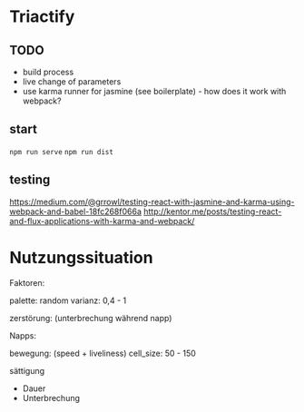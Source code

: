 # Triactify

## TODO
  * build process
  * live change of parameters
  * use karma runner for jasmine (see boilerplate) - how does it work with webpack?

## start

`npm run serve`
`npm run dist`

## testing

https://medium.com/@grrowl/testing-react-with-jasmine-and-karma-using-webpack-and-babel-18fc268f066a
http://kentor.me/posts/testing-react-and-flux-applications-with-karma-and-webpack/


# Nutzungssituation

Faktoren:

  palette: random
  varianz: 0,4 - 1

  zerstörung: (unterbrechung während napp)

Napps:

  bewegung: (speed + liveliness)
  cell_size: 50 - 150

  sättigung

  - Dauer
  - Unterbrechung
